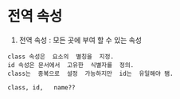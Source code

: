 
# 전역 속성

1. 전역 속성 : 모든 곳에 부여 할 수 있는 속성
```
class 속성은  요소의  별칭을  지정.
id 속성은 문서에서  고유한  식별자를  정의.
class는  중복으로  설정  가능하지만  id는  유일해야 됌.

class, id,   name??